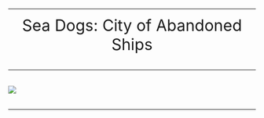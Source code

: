 ___

<p align="center"> <font size = 6> Sea Dogs: City of Abandoned Ships </p>

___

<img src="https://steamuserimages-a.akamaihd.net/ugc/1771575448480365182/3EAB7D1AC0CF87FE4C2BDAA22E026A1C18565A25/">

___